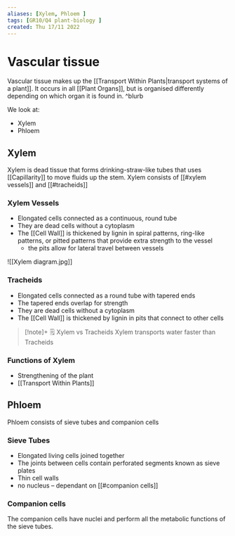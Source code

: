 ```yaml
---
aliases: [Xylem, Phloem ]
tags: [GR10/Q4 plant-biology ]
created: Thu 17/11 2022
---
```

# Vascular tissue
Vascular tissue makes up the [[Transport Within Plants|transport systems of a plant]]. It occurs in all [[Plant Organs]], but is organised differently depending on which organ it is found in. ^blurb

We look at:
- Xylem
- Phloem

## Xylem
Xylem is dead tissue that forms drinking-straw-like tubes that uses [[Capillarity]] to move fluids up the stem. Xylem consists of [[#xylem vessels]] and [[#tracheids]]

### Xylem Vessels
- Elongated cells connected as a continuous, round tube
- They are dead cells without a cytoplasm
- The [[Cell Wall]] is thickened by lignin in spiral patterns, ring-like patterns, or pitted patterns that provide extra strength to the vessel
	- the pits allow for lateral travel between vessels

![[Xylem diagram.jpg]]

### Tracheids
- Elongated cells connected as a round tube with tapered ends
- The tapered ends overlap for strength
- They are dead cells without a cytoplasm
- The [[Cell Wall]] is thickened by lignin in pits that connect to other cells

> [!note]+ :spiral_notepad: Xylem vs Tracheids
> Xylem transports water faster than Tracheids

### Functions of Xylem
- Strengthening of the plant
- [[Transport Within Plants]]

## Phloem
Phloem consists of sieve tubes and companion cells

### Sieve Tubes
- Elongated living cells joined together
- The joints between cells contain perforated segments known as sieve plates
- Thin cell walls
- no nucleus – dependant on [[#companion cells]]

### Companion cells
The companion cells have nuclei and perform all the metabolic functions of the sieve tubes. 